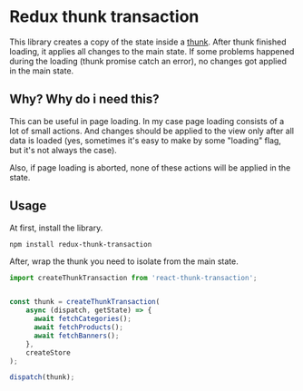 
# Redux thunk transaction

This library creates a copy of the state inside a [thunk](https://github.com/reduxjs/redux-thunk).
After thunk finished loading, it applies all changes to the main state. 
If some problems happened during the loading (thunk promise catch an error), no changes got applied in the main state.

## Why? Why do i need this?


This can be useful in page loading.
In my case page loading consists of a lot of small actions.
And changes should be applied to the view only after all data is loaded
 (yes, sometimes it's easy to make by some "loading" flag, but it's not always the case).

Also, if page loading is aborted, none of these actions will be applied in the state.


## Usage

At first, install the library.

```
npm install redux-thunk-transaction
```

After, wrap the thunk you need to isolate from the main state.
```js
import createThunkTransaction from 'react-thunk-transaction';


const thunk = createThunkTransaction(
    async (dispatch, getState) => {
      await fetchCategories();
      await fetchProducts();
      await fetchBanners();
    },
    createStore
);

dispatch(thunk);
```